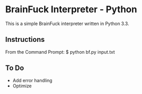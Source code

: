 # BrainFuck Interpreter - Python

This is a simple BrainFuck interpreter written in Python 3.3.

## Instructions

From the Command Prompt:
    $ python bf.py input.txt

## To Do

* Add error handling
* Optimize
